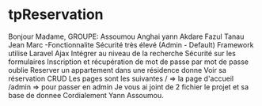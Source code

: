 # tpReservation
Bonjour Madame,  GROUPE: Assoumou Anghai yann Akdare Fazul Tanau Jean Marc  -Fonctionnalite Sécurité très élevé (Admin - Default) Framework utilise Laravel Ajax Intégrer au niveau de la recherche Sécurité sur les formulaires Inscription et récupération de mot de passe par mot de passe oublie  Reserver un appartement dans une résidence donne Voir sa réservation  CRUD   Les pages sont les suivantes  / => la page d'accueil /admin => pour passer en admin    Je vous ai joint de 2 fichier le projet et sa base de donnee  Cordialement Yann Assoumou.
